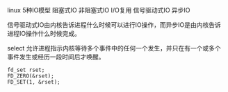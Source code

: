 linux 5种IO模型
阻塞式IO
非阻塞式IO
I/O复用
信号驱动式IO
异步IO

信号驱动式IO由内核告诉进程什么时候可以进行IO操作，而异步IO是由内核告诉进程IO操作什么时候完成。

select 允许进程指示内核等待多个事件中的任何一个发生，并只在有一个或多个事件发生或经历一段时间后才唤醒。

```
fd_set rset;
FD_ZERO(&rset);
FD_SET(1, &rset);
```
